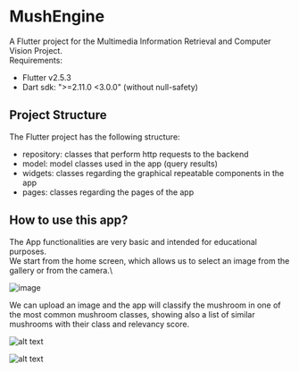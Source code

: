 # MushEngine

A Flutter project for the Multimedia Information Retrieval and Computer Vision Project.\
Requirements:
- Flutter v2.5.3
- Dart sdk: ">=2.11.0 <3.0.0" (without null-safety)

## Project Structure
The Flutter project has the following structure:
- repository: classes that perform http requests to the backend
- model: model classes used in the app (query results)
- widgets: classes regarding the graphical repeatable components in the app
- pages: classes regarding the pages of the app

## How to use this app?

The App functionalities are very basic and intended for educational purposes.\
We start from the home screen, which allows us to select an image from the gallery or from
the camera.\

![image](https://ibb.co/V95gj15)

We can upload an image and the app will classify the mushroom in one of the most common mushroom classes, showing also a list of similar mushrooms with their class and relevancy score.

![alt text](https://ibb.co/f4hn2G8)

![alt text](https://ibb.co/82SvbzJ)
